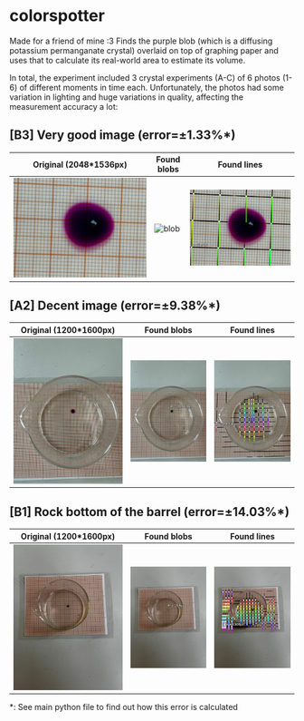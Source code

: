 # colorspotter

Made for a friend of mine :3 Finds the purple blob (which is a diffusing potassium permanganate crystal) overlaid on top of graphing paper and uses that to calculate its real-world area to estimate its volume.

In total, the experiment included 3 crystal experiments (A-C) of 6 photos (1-6) of different moments in time each. Unfortunately, the photos had some variation in lighting and huge variations in quality, affecting the measurement accuracy a lot:

## [B3] Very good image (error=±1.33%*)

|Original (2048*1536px)|Found blobs|Found lines|
|---|---|---|
|![original](./w05_images/B3.jpeg)|![blob](./w05_out/B3_blob.png)|![lines](./w05_out/B3_lines.png)|

## [A2] Decent image (error=±9.38%*)

|Original (1200*1600px)|Found blobs|Found lines|
|---|---|---|
|![original](./w05_images/A2.jpeg)|![blob](./w05_out/A2_blob.png)|![lines](./w05_out/A2_lines.png)|

## [B1] Rock bottom of the barrel (error=±14.03%*)

|Original (1200*1600px)|Found blobs|Found lines|
|---|---|---|
|![original](./w05_images/B1.jpeg)|![blob](./w05_out/B1_blob.png)|![lines](./w05_out/B1_lines.png)|

\*: See main python file to find out how this error is calculated
